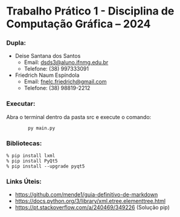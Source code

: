 # Trabalho Prático 1 - Disciplina de Computação Gráfica – 2024

### Dupla:
*   Deise Santana dos Santos
    * Email: dsds3@aluno.ifnmg.edu.br
    * Telefone: (38) 997333091
*   Friedrich Naum Espíndola
    * Email: fnelc.friedrich@gmail.com
    * Telefone: (38) 98819-2212

### Executar:

Abra o terminal dentro da pasta src e execute o comando:

            py main.py

### Bibliotecas: 

    % pip install lxml
    % pip install PyQt5
    % pip install --upgrade pyqt5

### Links Úteis:
* https://github.com/mende1/guia-definitivo-de-markdown
* https://docs.python.org/3/library/xml.etree.elementtree.html
* https://pt.stackoverflow.com/a/240469/349226 (Solução pip)